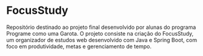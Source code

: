 # FocusStudy
Repositório destinado ao projeto final desenvolvido por alunas do programa Programe como uma Garota. O projeto consiste na criação do FocusStudy, um organizador de estudos web desenvolvido com Java e Spring Boot, com foco em produtividade, metas e gerenciamento de tempo.
